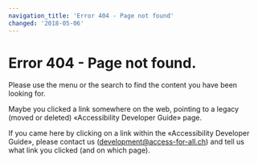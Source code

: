 ```yaml
---
navigation_title: 'Error 404 - Page not found'
changed: '2018-05-06'
---
```


# Error 404 - Page not found.

Please use the menu or the search to find the content you have been looking for.

Maybe you clicked a link somewhere on the web, pointing to a legacy (moved or deleted) «Accessibility Developer Guide» page.

If you came here by clicking on a link within the «Accessibility Developer Guide», please contact us ([development@access-for-all.ch](mailto:development@access-for-all.ch)) and tell us what link you clicked (and on which page).
